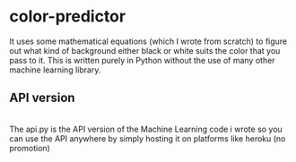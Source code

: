 # color-predictor
It uses some mathematical equations (which I wrote from scratch) to figure out what kind of background either black or white suits the color that you pass to it.
This is written purely in Python without the use of many other machine learning library.

<h2>API version</h2>
<br/>
The api.py is the API version of the Machine Learning code i wrote so you can use the API anywhere by simply hosting it on platforms like heroku (no promotion)
